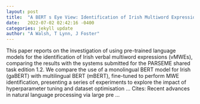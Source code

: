 ```yaml
---
layout: post
title:  "A BERT s Eye View: Identification of Irish Multiword Expressions Using Pre-trained Language Models"
date:   2022-07-02 02:42:16 -0400
categories: jekyll update
author: "A Walsh, T Lynn, J Foster"
---
```

This paper reports on the investigation of using pre-trained language models for the identification of Irish verbal multiword expressions (vMWEs), comparing the results with the systems submitted for the PARSEME shared task edition 1.2. We compare the use of a monolingual BERT model for Irish (gaBERT) with multilingual BERT (mBERT), fine-tuned to perform MWE identification, presenting a series of experiments to explore the impact of hyperparameter tuning and dataset optimisation …
Cites: ‪Recent advances in natural language processing via large pre …‬  